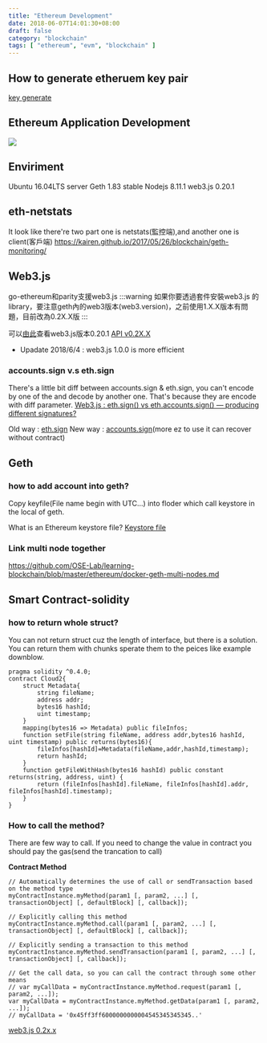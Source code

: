 ```yaml
---
title: "Ethereum Development"
date: 2018-06-07T14:01:30+08:00
draft: false
category: "blockchain"
tags: [ "ethereum", "evm", "blockchain" ]
---
```

## How to generate etheruem key pair
[key generate](https://kobl.one/blog/create-full-ethereum-keypair-and-address/#generating-the-ec-private-key)
## Ethereum Application Development
![](https://i.imgur.com/FHLFkSe.png)

## Enviriment
Ubuntu 16.04LTS server 
Geth 1.83 stable
Nodejs 8.11.1
web3.js 0.20.1

## eth-netstats
It look like there're two part one is netstats(監控端),and another one is client(客戶端)
https://kairen.github.io/2017/05/26/blockchain/geth-monitoring/

## Web3.js
go-ethereum和parity支援web3.js
:::warning
如果你要透過套件安裝web3.js 的library，要注意geth內的web3版本(web3.version)，之前使用1.X.X版本有問題，目前改為0.2X.X版
:::

可以[由此](https://www.versioneye.com/nodejs/web3/0.20.1)查看web3.js版本0.20.1
[API v0.2X.X](https://github.com/ethereum/wiki/wiki/JavaScript-API)

- Upadate 2018/6/4 : web3.js 1.0.0 is more efficient
### accounts.sign v.s eth.sign 
There's a little bit diff between accounts.sign & eth.sign, you can't encode by one of the and decode by another one. That's because they are encode with diff parameter.
[Web3.js : eth.sign() vs eth.accounts.sign() — producing different signatures?](https://ethereum.stackexchange.com/questions/35425/web3-js-eth-sign-vs-eth-accounts-sign-producing-different-signatures)

Old way : [eth.sign](https://medium.com/taipei-ethereum-meetup/用ecrecover來驗簽名-694fa8ae3638)
New way : [accounts.sign](https://web3js.readthedocs.io/en/1.0/web3-eth-accounts.html#sign)(more ez to use it can recover without contract)
## Geth
### how to add account into geth?
Copy keyfile(File name begin with UTC...) into floder which call keystore in the local of geth.

What is an Ethereum keystore file?
[Keystore file](https://medium.com/@julien.m./what-is-an-ethereum-keystore-file-86c8c5917b97)
### Link multi node together
https://github.com/OSE-Lab/learning-blockchain/blob/master/ethereum/docker-geth-multi-nodes.md
## Smart Contract-solidity
### how to return whole struct?
You can not return struct cuz the length of interface, but there is a solution. You can return them with chunks sperate them to the peices like example downblow.

```solidity
pragma solidity ^0.4.0;
contract Cloud2{
    struct Metadata{
        string fileName;
        address addr;
        bytes16 hashId;
        uint timestamp;
    }
    mapping(bytes16 => Metadata) public fileInfos;
    function setFile(string fileName, address addr,bytes16 hashId, uint timestamp) public returns(bytes16){
        fileInfos[hashId]=Metadata(fileName,addr,hashId,timestamp);
        return hashId;
    }
    function getFileWithHash(bytes16 hashId) public constant returns(string, address, uint) {
        return (fileInfos[hashId].fileName, fileInfos[hashId].addr, fileInfos[hashId].timestamp);
    }
}
```

### How to call the method?

There are few way to call. If you need to change the value in contract you should pay the gas(send the trancation to call)

**Contract Method**
```solidity
// Automatically determines the use of call or sendTransaction based on the method type
myContractInstance.myMethod(param1 [, param2, ...] [, transactionObject] [, defaultBlock] [, callback]);

// Explicitly calling this method
myContractInstance.myMethod.call(param1 [, param2, ...] [, transactionObject] [, defaultBlock] [, callback]);

// Explicitly sending a transaction to this method
myContractInstance.myMethod.sendTransaction(param1 [, param2, ...] [, transactionObject] [, callback]);

// Get the call data, so you can call the contract through some other means
// var myCallData = myContractInstance.myMethod.request(param1 [, param2, ...]);
var myCallData = myContractInstance.myMethod.getData(param1 [, param2, ...]);
// myCallData = '0x45ff3ff6000000000004545345345345..'
```
[web3.js 0.2x.x](https://github.com/ethereum/wiki/wiki/JavaScript-API#contract-methods)